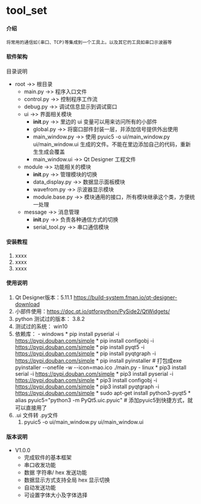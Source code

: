# tool_set

#### 介绍
    将常用的通信如(串口、TCP)等集成到一个工具上。以及其它的工具如串口示波器等

#### 软件架构
目录说明
- root                      ->> 根目录
    * main.py                   ->> 程序入口文件
    * control.py                ->> 控制程序工作流
    * debug.py                  ->> 调试信息显示到调试窗口
    - ui                    ->> 界面相关模块
        * __init__.py           ->> 里边的 ui 变量可以用来访问所有的小部件
        * global.py             ->> 将窗口部件封装一层，并添加信号提供外出使用
        * main_window.py        ->> 使用 pyuic5 -o ui/main_window.py ui/main_window.ui 生成的文件。不能在里边添加自己的代码，重新生生成会覆盖
        * main_window.ui        ->> Qt Designer 工程文件
    - module                ->> 功能相关的模块
        * __init__.py           ->> 管理模块的切换
        * data_display.py       ->> 数据显示面板模块
        * wavefrom.py           ->> 示波器显示模块
        * module.base.py        ->> 模块通用的接口，所有模块继承这个类，方便统一处理
    - message               ->> 消息管理
        * __init__.py           ->> 负责各种通信方式的切换
        * serial_tool.py        ->> 串口通信模块


#### 安装教程

1.  xxxx
2.  xxxx
3.  xxxx

#### 使用说明

1.  Qt Designer版本：5.11.1  https://build-system.fman.io/qt-designer-download
2.  小部件使用：https://doc.qt.io/qtforpython/PySide2/QtWidgets/
3.  python 测试过的版本： 3.8.2
4.  测试过的系统： win10
5.  依赖库：
        - windows
            * pip install pyserial -i https://pypi.douban.com/simple
            * pip install configobj -i https://pypi.douban.com/simple
            * pip install pyqt5 -i https://pypi.douban.com/simple
            * pip install pyqtgraph -i https://pypi.douban.com/simple
            * pip install pyinstaller  # 打包成exe
             pyinstaller --onefile -w --icon=mao.ico ./main.py
        - linux
            * pip3 install serial -i https://pypi.douban.com/simple
            * pip3 install pyserial -i https://pypi.douban.com/simple
            * pip3 install configobj -i https://pypi.douban.com/simple
            * pip3 install pyqtgraph -i https://pypi.douban.com/simple
            * sudo apt-get install python3-pyqt5
            * alias pyuic5="python3 -m PyQt5.uic.pyuic"  # 添加pyuic5到快捷方式，就可以直接用了
6. .ui 文件转 .py文件
   1. pyuic5 -o ui/main_window.py ui/main_window.ui
#### 版本说明

- V1.0.0
    * 完成软件的基本框架
    * 串口收发功能
    * 数据 字符串/ hex 发送功能
    * 数据显示方式支持全局 hex 显示切换
    * 自动发送功能
    * 可设置字体大小及字体选择


